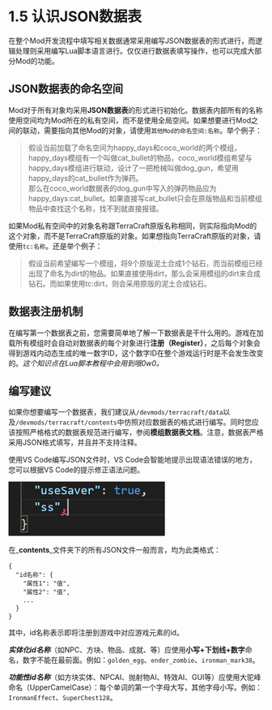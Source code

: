 # 1.5 认识JSON数据表

在整个Mod开发流程中填写相关数据通常采用编写JSON数据表的形式进行，而逻辑处理则采用编写Lua脚本语言进行。仅仅进行数据表填写操作，也可以完成大部分Mod的功能。

## JSON数据表的命名空间

Mod对于所有对象均采用**JSON数据表**的形式进行初始化。数据表内部所有的名称使用空间均为Mod所在的私有空间，而不是使用全局空间。如果想要进行Mod之间的联动，需要指向其他Mod的对象，请使用`其他Mod的命名空间:名称`。举个例子：

> 假设当前加载了命名空间为happy\_days和coco\_world的两个模组，happy\_days模组有一个叫做cat\_bullet的物品，coco\_world模组希望与happy\_days模组进行联动，设计了一把枪械叫做dog\_gun，希望用happy\_days的cat\_bullet作为弹药。  
> 那么在coco\_world数据表的dog\_gun中写入的弹药物品应为happy\_days:cat\_bullet。如果直接写cat\_bullet只会在原版物品和当前模组物品中查找这个名称，找不到就直接报错。

如果Mod私有空间中的对象名称跟TerraCraft原版名称相同，则实际指向Mod的这个对象，而不是TerraCraft原版的对象。如果想指向TerraCraft原版的对象，请使用`tc:名称`。还是举个例子：

> 假设当前希望编写一个模组，将9个原版泥土合成1个钻石，而当前模组已经出现了命名为dirt的物品。如果直接使用dirt，那么会采用模组的dirt来合成钻石。而如果使用tc:dirt，则会采用原版的泥土合成钻石。

## 数据表注册机制

在编写第一个数据表之前，您需要简单地了解一下数据表是干什么用的。游戏在加载所有模组时会自动对数据表的每个对象进行**注册（Register）**，之后每个对象会得到游戏内动态生成的唯一数字ID，这个数字ID在整个游戏运行时是不会发生改变的。_这个知识点在Lua脚本教程中会用到哦0w0。_

## 编写建议

如果你想要编写一个数据表，我们建议从`/devmods/terracraft/data`以及`/devmods/terracraft/contents`中仿照对应数据表的格式进行编写。同时您应该按照严格格式的数据表规范进行编写，参阅**模组数据表文档**。注意，数据表严格采用JSON格式填写，并且并不支持注释。

使用VS Code编写JSON文件时，VS Code会智能地提示出现语法错误的地方，您可以根据VS Code的提示修正语法问题。

![](../../../.gitbook/assets/image%20%2813%29.png)

在_**contents**_文件夹下的所有JSON文件一般而言，均为此类格式：

```text
{
  "id名称": {
    "属性1": "值",
    "属性2": "值",
    ...
  }
}
```

其中，id名称表示即将注册到游戏中对应游戏元素的id。

_**实体化id名称**_（如NPC、方块、物品、成就、等）应使用**小写+下划线+数字**命名，数字不能在最前面。例如：`golden_egg`、`ender_zombie`、`ironman_mark38`。

_**功能性id名称**_（如方块实体、NPCAI、抛射物AI、特效AI、GUI等）应使用大驼峰命名（UpperCamelCase）：每个单词的第一个字母大写，其他字母小写。例如：`IronmanEffect`、`SuperChest128`。


